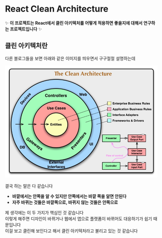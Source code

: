 # React Clean Architecture

✨ **이 프로젝트는 React에서 클린 아키텍처를 어떻게 적용하면 좋을지에 대해서 연구하는 프로젝트입니다** ✨

## 클린 아키텍처란

다른 블로그들을 보면 아래와 같은 이미지를 띄우면서 구구절절 설명하는데

![the clean architecture image](./md-image/clean-architecture.png)

결국 하는 말은 다 같습니다<br />

- **바깥에서는 안쪽을 알 수 있지만 안쪽에서는 바깥 쪽을 알면 안된다**
- **자주 바뀌는 것들은 바깥쪽으로, 바뀌지 않는 것들은 안쪽으로**

제 생각에는 이 두 가지가 핵심인 것 같습니다<br />
이렇게 해주면 디자인이 바뀌거나 웹에서 앱으로 플랫폼이 바뀌어도 대응하기가 쉽기 때문입니다<br />
이걸 보고 클린해 보인다고 해서 클린 아키텍처라고 불리고 있는 것 같습니다
